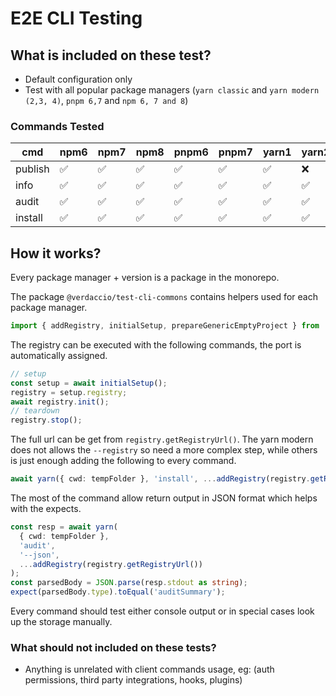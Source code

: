 # E2E CLI Testing

## What is included on these test?

- Default configuration only
- Test with all popular package managers (`yarn classic` and `yarn modern (2,3, 4)`, `pnpm 6,7` and `npm 6, 7 and 8`)

### Commands Tested

| cmd     | npm6 | npm7 | npm8 | pnpm6 | pnpm7 | yarn1 | yarn2 | yarn3 | yarn4 |
| ------- | ---- | ---- | ---- | ----- | ----- | ----- | ----- | ----- | ----- |
| publish | ✅   | ✅   | ✅   | ✅    | ✅    | ✅    | ❌    | ❌    | ❌    |
| info    | ✅   | ✅   | ✅   | ✅    | ✅    | ✅    | ✅    | ✅    | ✅    |
| audit   | ✅   | ✅   | ✅   | ✅    | ✅    | ✅    | ✅    | ✅    | ❌    |
| install | ✅   | ✅   | ✅   | ✅    | ✅    | ✅    | ✅    | ✅    | ✅    |

## How it works?

Every package manager + version is a package in the monorepo.

The package `@verdaccio/test-cli-commons` contains helpers used for each package manager.

```ts
import { addRegistry, initialSetup, prepareGenericEmptyProject } from '@verdaccio/test-cli-commons';
```

The registry can be executed with the following commands, the port is automatically assigned.

```ts
// setup
const setup = await initialSetup();
registry = setup.registry;
await registry.init();
// teardown
registry.stop();
```

The full url can be get from `registry.getRegistryUrl()`. The yarn modern does not allows the `--registry` so need a more complex step, while others is just enough adding the following to every command.

```ts
await yarn({ cwd: tempFolder }, 'install', ...addRegistry(registry.getRegistryUrl()));
```

The most of the command allow return output in JSON format which helps with the expects.

```ts
const resp = await yarn(
  { cwd: tempFolder },
  'audit',
  '--json',
  ...addRegistry(registry.getRegistryUrl())
);
const parsedBody = JSON.parse(resp.stdout as string);
expect(parsedBody.type).toEqual('auditSummary');
```

Every command should test either console output or in special cases look up the storage manually.

### What should not included on these tests?

- Anything is unrelated with client commands usage, eg: (auth permissions, third party integrations,
  hooks, plugins)
